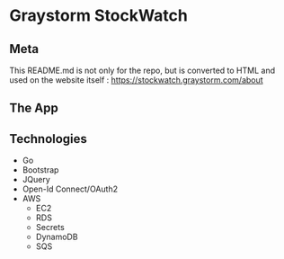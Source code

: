 # Graystorm StockWatch

## Meta

This README.md is not only for the repo, but is converted to HTML
and used on the website itself : https://stockwatch.graystorm.com/about

## The App

## Technologies

* Go
* Bootstrap
* JQuery
* Open-Id Connect/OAuth2
* AWS
  * EC2
  * RDS
  * Secrets
  * DynamoDB
  * SQS

